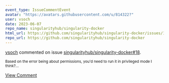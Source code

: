 ```yaml
---
event_type: IssueCommentEvent
avatar: "https://avatars.githubusercontent.com/u/814322?"
user: vsoch
date: 2023-06-07
repo_name: singularityhub/singularity-docker
html_url: https://github.com/singularityhub/singularity-docker/issues/18
repo_url: https://github.com/singularityhub/singularity-docker
---
```


<a href='https://github.com/vsoch' target='_blank'>vsoch</a> commented on issue <a href='https://github.com/singularityhub/singularity-docker/issues/18' target='_blank'>singularityhub/singularity-docker#18</a>.

<small>Based on the error being about permissions, you'd need to run it in privileged mode I think?...</small>

<a href='https://github.com/singularityhub/singularity-docker/issues/18' target='_blank'>View Comment</a>